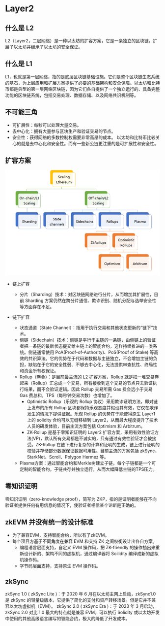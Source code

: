 # Layer2


## 什么是 L2
L2（Layer2，二层网络）是一种以太坊的扩容方案，它是一条独立的区块链，扩展了以太坊并继承了以太坊的安全保证。

## 什么是 L1
L1，也就是第一层网络，指的是底层区块链基础设施。它们是整个区块链生态系统的基石，为上层应用和扩展方案提供了必要的基础架构和安全保障。以太坊和比特币都是典型的第一层网络区块链，因为它们各自提供了一个独立运行的、具备完整功能的区块链系统，包括交易处理、数据存储、以及网络共识机制等。

## 不可能三角
- 可扩展性：每秒可以处理大量交易。
- 去中心化：拥有大量参与区块生产和验证交易的节点。
- 安全性：获得网络的多数控制权需要非常高昂的成本。
以太坊和比特币比较关心的就是去中心化和安全性。而有一些新公链更注重的是可扩展性和安全性。

## 扩容方案
![扩容方案](../images/l2.png)
- 链上扩容
    - 分片（Sharding）技术：对区块链网络进行分片，从而增加其扩展性，目前 Sharding 方案仍然在跨分片通信、欺诈识别、随机分配与选举安全性等方面存在不足。

- 链下扩容
    - 状态通道（State Channel）：指用于执行交易和其他状态更新的“链下”技术。
    - 侧链（Sidechain）技术：侧链是平行于主链的一条链，由侧链上的验证者把一条链的最新状态提交给主链上的智能合约，这样持续推进的一类系统。侧链通常使用 PoA(Proof-of-Authority)、PoS(Proof of Stake) 等高效的共识算法。它的优势在于代码和数据与主链独立，不会增加主链的负担，缺陷在于它的安全性弱、不够去中心化，无法提供审查抗性、终局性和资金所有权保证。
    - Rollup（卷叠）：是目前最主流的 L2 扩容方案，Rollup 就是把一堆交易卷起来（Rollup）汇总成一个交易，所有接收到这个交易的节点只去验证执行结果，而不会验证逻辑。因此 Rollup 交易所需 Gas 费会远小于交易 Gas 费总和，TPS（每秒钟交易次数）也增加了。
        - Optimistic Rollup（乐观的 Rollup 协议）采用欺诈证明方法，即对链上发布的所有 Rollup 区块都保持乐观态度并假设其有效，它仅在欺诈发生的情况下提供证据。乐观 Rollup 的优势在于能使得原生 Layer1 上的 solidity 合约可以无缝移植到 Layer2，从而最大程度提升了技术人员的研发体验，目前主流方案包括 Optimism 和 Arbitrum。
        - ZK-Rollup 是基于零知识证明的 Layer2 扩容方案，采用有效性验证方法(VP)，默认所有交易都是不诚实的，只有通过有效性验证才会被接受。ZK-Rollup 在链下进行复杂的计算和证明的生成，链上进行证明的校验并存储部分数据保证数据可用性。目前主流的方案包括 zkSync、StarkNet、Scroll、Polygon Hermez 等。
    - Plasma方案：通过智能合约和Merkle树建立子链，每个子链都是一个可定制的智能合约，子链共存并独立运行，从而大幅降低主链的TPS压力。

## 零知识证明
零知识证明（zero-knowledge proof），简写为 ZKP，指的是证明者能够在不向验证者提供任何有用信息的情况下，使验证者相信某个论断是正确的。

## zkEVM 并没有统一的设计标准
- 为了兼容EVM，支持智能合约，所以有了zkEVM。
- 每个项目方基于不同角度在兼容 EVM 和支持 ZK 之间权衡设计出各自方案。
    - 编程语言层面支持，自定义 EVM 操作码，把 ZK-friendly 的操作抽出来重新设计新的、架构不同的虚拟机，通过编译器将 Soilidity 编译成新的虚拟机操作码。
    - 字节码层面支持，支持原生 EVM 操作码。

## zkSync
zkSync 1.0 ( zkSync Lite )：于 2020 年 6 月在以太坊主网上启动，zkSync1.0 是 zkSync 的轻量级版本，它提供了简化的支付和资产转移场景。但是它并不兼容以太坊虚拟机（EVM）。
zkSync 2.0 ( zkSync Era )：于 2023 年 3 月启动，zkSync 2.0 对比 1.0 最大的特点就是兼容 EVM，可以执行 Solidity 或以太坊开发中使用的其他高级语言编写的智能合约，极大的降低了开发成本。



